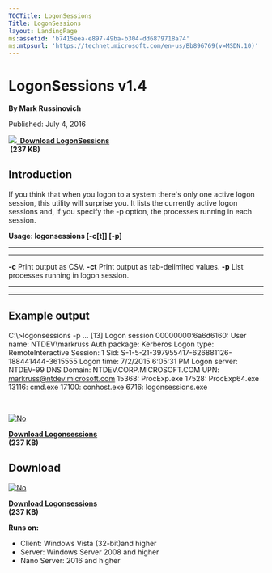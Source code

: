 ```yaml
--- 
TOCTitle: LogonSessions
Title: LogonSessions
layout: LandingPage
ms:assetid: 'b7415eea-e897-49ba-b304-dd6879718a74'
ms:mtpsurl: 'https://technet.microsoft.com/en-us/Bb896769(v=MSDN.10)'
---
```


LogonSessions v1.4
==================

**By Mark Russinovich**

Published: July 4, 2016

**[![](/media/landing/sysinternals/download_sm.png)
 Download
LogonSessions](https://download.sysinternals.com/files/logonsessions.zip)  
 (237 KB)**


## Introduction

If you think that when you logon to a system there's only one active
logon session, this utility will surprise you. It lists the currently
active logon sessions and, if you specify the -p option, the processes
running in each session.

**Usage: logonsessions \[-c\[t\]\] \[-p\]**

 
--------- 
------------------------------------------
  **-c**    Print output as CSV.
  **-ct**   Print output as tab-delimited values.
  **-p**    List processes running in logon session.
 
--------- 
------------------------------------------

  

## Example output


C:\\&gt;logonsessions -p … \[13\] Logon session 00000000:6a6d6160: User
name: NTDEV\\markruss Auth package: Kerberos Logon type:
RemoteInteractive Session: 1 Sid:
S-1-5-21-397955417-626881126-188441444-3615555 Logon time: 7/2/2015
6:05:31 PM Logon server: NTDEV-99 DNS Domain: NTDEV.CORP.MICROSOFT.COM
UPN: markruss@ntdev.microsoft.com 15368: ProcExp.exe 17528:
ProcExp64.exe 13116: cmd.exe 17100: conhost.exe 6716: logonsessions.exe

 

[![No](/media/landing/sysinternals/download_sm.png "Download")
](https://download.sysinternals.com/files/logonsessions.zip)

[**Download Logonsessions**  
](https://download.sysinternals.com/files/logonsessions.zip)**(237 KB)**

  

<div class="RightAdRail">

<div>


## Download

  

[![No](/media/landing/sysinternals/download_sm.png "Download")
](https://download.sysinternals.com/files/logonsessions.zip)

[**Download Logonsessions**  
](https://download.sysinternals.com/files/logonsessions.zip)**(237 KB)**

**Runs on:**

-   Client: Windows Vista (32-bit)and higher
-   Server: Windows Server 2008 and higher
-   Nano Server: 2016 and higher



